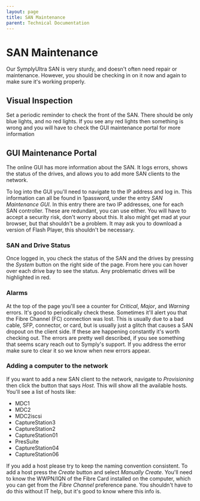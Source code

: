 ```yaml
---
layout: page
title: SAN Maintenance
parent: Technical Documentation
---
```


# SAN Maintenance

Our SymplyUltra SAN is very sturdy, and doesn't often need repair or maintenance. However, you should be checking in on it now and again to make sure it's working properly.

## Visual Inspection

Set a periodic reminder to check the front of the SAN. There should be only blue lights, and no red lights. If you see any red lights then something is wrong and you will have to check the GUI maintenance portal for more information

## GUI Maintenance Portal

The online GUI has more information about the SAN. It logs errors, shows the status of the drives, and allows you to add more SAN clients to the network.

To log into the GUI you'll need to navigate to the IP address and log in. This information can all be found in 1password, under the entry _SAN Maintenance GUI_. In this entry there are two IP addresses, one for each SAN controller. These are redundant, you can use either. You will have to accept a security risk, don't worry about this. It also might get mad at your browser, but that shouldn't be a problem. It may ask you to download a version of Flash Player, this shouldn't be necessary.

### SAN and Drive Status

Once logged in, you check the status of the SAN and the drives by pressing the _System_ button on the right side of the page. From here you can hover over each drive bay to see the status. Any problematic drives will be highlighted in red.

### Alarms

At the top of the page you'll see a counter for _Critical_, _Major_, and _Warning_ errors. It's good to periodically check these. Sometimes it'll alert you that the Fibre Channel (FC) connection was lost. This is usually due to a bad cable, SFP, connector, or card, but is usually just a glitch that causes a SAN dropout on the client side. If these are happening constantly it's worth checking out. The errors are pretty well described, if you see something that seems scary reach out to Symply's support. If you address the error make sure to clear it so we know when new errors appear. 


### Adding a computer to the network

If you want to add a new SAN client to the network, navigate to _Provisioning_ then click the button that says _Host_. This will show all the available hosts. You'll see a list of hosts like:

* MDC1
*	MDC2
*	MDC2iscsi
*	CaptureStation3
*	CaptureStation2
*	CaptureStation01
*	PresSuite
*	CaptureStation04
*	CaptureStation06

If you add a host please try to keep the naming convention consistent. To add a host press the _Create_ button and select _Manually Create_. You'll need to know the WWPN/IQN of the Fibre Card installed on the computer, which you can get from the _Fibre Channel_ preference pane. You shouldn't have to do this without IT help, but it's good to know where this info is.
